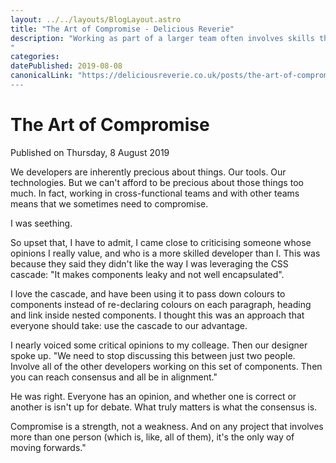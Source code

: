 ```yaml
---
layout: ../../layouts/BlogLayout.astro
title: "The Art of Compromise - Delicious Reverie"
description: "Working as part of a larger team often involves skills that aren't readily taught as part of a person's development career. But they are essential if you're going to be developing software as part of a team.
"
categories:
datePublished: 2019-08-08
canonicalLink: "https://deliciousreverie.co.uk/posts/the-art-of-compromise/
---
```

# The Art of Compromise

Published on Thursday, 8 August 2019

We developers are inherently precious about things. Our tools. Our technologies. But we can't afford to be precious about those things too much. In fact, working in cross-functional teams and with other teams means that we sometimes need to compromise.

I was seething.

So upset that, I have to admit, I came close to criticising someone whose opinions I really value, and who is a more skilled developer than I. This was because they said they didn't like the way I was leveraging the CSS cascade: "It makes components leaky and not well encapsulated".

I love the cascade, and have been using it to pass down colours to components instead of re-declaring colours on each paragraph, heading and link inside nested components. I thought this was an approach that everyone should take: use the cascade to our advantage.

I nearly voiced some critical opinions to my colleage. Then our designer spoke up. "We need to stop discussing this between just two people. Involve all of the other developers working on this set of components. Then you can reach consensus and all be in alignment."

He was right. Everyone has an opinion, and whether one is correct or another is isn't up for debate. What truly matters is what the consensus is.

Compromise is a strength, not a weakness. And on any project that involves more than one person (which is, like, all of them), it's the only way of moving forwards."